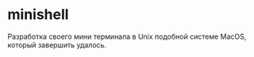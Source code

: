 # minishell

Разработка своего мини терминала в Unix подобной системе MacOS, который завершить удалось.
